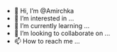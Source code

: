 - 👋 Hi, I’m @Amirchka
- 👀 I’m interested in ...
- 🌱 I’m currently learning ...
- 💞️ I’m looking to collaborate on ...
- 📫 How to reach me ...

<!---
Amirchka/Amirchka is a ✨ special ✨ repository because its `README.md` (this file) appears on your GitHub profile.
You can click the Preview link to take a look at your changes.
--->
